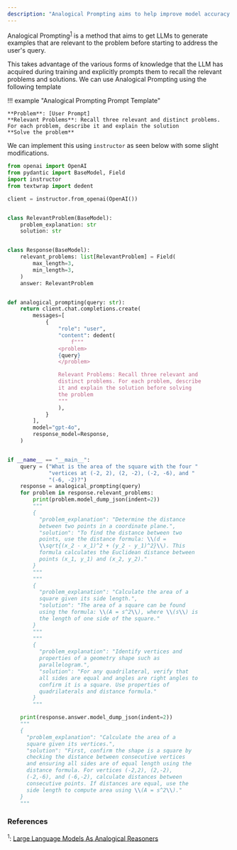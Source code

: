 ```yaml
---
description: "Analogical Prompting aims to help improve model accuracy by getting a model to generate relevant exemplars before solving the problem"
---
```


Analogical Prompting<sup><a href="https://arxiv.org/pdf/2310.01714">1</a></sup> is a method that aims to get LLMs to generate examples that are relevant to the problem before starting to address the user's query.

This takes advantage of the various forms of knowledge that the LLM has acquired during training and explicitly prompts them to recall the relevant problems and solutions. We can use Analogical Prompting using the following template

!!! example "Analogical Prompting Prompt Template"

    **Problem**: [User Prompt]
    **Relevant Problems**: Recall three relevant and distinct problems. For each problem, describe it and explain the solution
    **Solve the problem**

We can implement this using `instructor` as seen below with some slight modifications.

```python hl_lines="33-36"
from openai import OpenAI
from pydantic import BaseModel, Field
import instructor
from textwrap import dedent

client = instructor.from_openai(OpenAI())


class RelevantProblem(BaseModel):
    problem_explanation: str
    solution: str


class Response(BaseModel):
    relevant_problems: list[RelevantProblem] = Field(
        max_length=3,
        min_length=3,
    )
    answer: RelevantProblem


def analogical_prompting(query: str):
    return client.chat.completions.create(
        messages=[
            {
                "role": "user",
                "content": dedent(
                    f"""
                <problem>
                {query}
                </problem>

                Relevant Problems: Recall three relevant and
                distinct problems. For each problem, describe
                it and explain the solution before solving
                the problem
                """
                ),
            }
        ],
        model="gpt-4o",
        response_model=Response,
    )


if __name__ == "__main__":
    query = ("What is the area of the square with the four "
             "vertices at (-2, 2), (2, -2), (-2, -6), and "
             "(-6, -2)?")
    response = analogical_prompting(query)
    for problem in response.relevant_problems:
        print(problem.model_dump_json(indent=2))
        """
        {
          "problem_explanation": "Determine the distance
          between two points in a coordinate plane.",
          "solution": "To find the distance between two
          points, use the distance formula: \\(d =
          \\sqrt{(x_2 - x_1)^2 + (y_2 - y_1)^2}\\). This
          formula calculates the Euclidean distance between
          points (x_1, y_1) and (x_2, y_2)."
        }
        """
        """
        {
          "problem_explanation": "Calculate the area of a
          square given its side length.",
          "solution": "The area of a square can be found
          using the formula: \\(A = s^2\\), where \\(s\\) is
          the length of one side of the square."
        }
        """
        """
        {
          "problem_explanation": "Identify vertices and
          properties of a geometry shape such as
          parallelogram.",
          "solution": "For any quadrilateral, verify that
          all sides are equal and angles are right angles to
          confirm it is a square. Use properties of
          quadrilaterals and distance formula."
        }
        """

    print(response.answer.model_dump_json(indent=2))
    """
    {
      "problem_explanation": "Calculate the area of a
      square given its vertices.",
      "solution": "First, confirm the shape is a square by
      checking the distance between consecutive vertices
      and ensuring all sides are of equal length using the
      distance formula. For vertices (-2,2), (2,-2),
      (-2,-6), and (-6,-2), calculate distances between
      consecutive points. If distances are equal, use the
      side length to compute area using \\(A = s^2\\)."
    }
    """
```

### References

<sup id="ref-1">1</sup>: [Large Language Models As Analogical Reasoners](https://arxiv.org/pdf/2310.01714)
